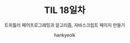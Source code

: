 ---
layout: post
title: "TIL 18일차"
subtitle: "트위틀러 페어프로그래밍과 알고리즘, 자바스크립트 페이지 만들기"
type: "TIL - 3주차"
createDate: "2020-07-02"
til: true
text: true
author: "hankyeolk"
post-header: false
header-img: ""
order: 18
---